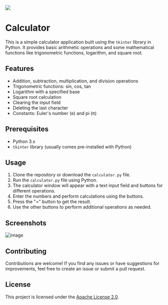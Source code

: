 [![](https://visitcount.itsvg.in/api?id=Gui_Scientific_calculater&icon=0&color=5)](https://visitcount.itsvg.in)
# Calculator

This is a simple calculator application built using the `tkinter` library in Python. It provides basic arithmetic operations and some mathematical functions like trigonometric functions, logarithm, and square root.

## Features

- Addition, subtraction, multiplication, and division operations
- Trigonometric functions: sin, cos, tan
- Logarithm with a specified base
- Square root calculation
- Clearing the input field
- Deleting the last character
- Constants: Euler's number (e) and pi (π)

## Prerequisites

- Python 3.x
- `tkinter` library (usually comes pre-installed with Python)

## Usage

1. Clone the repository or download the `calculator.py` file.
2. Run the `calculator.py` file using Python.
3. The calculator window will appear with a text input field and buttons for different operations.
4. Enter the numbers and perform calculations using the buttons.
5. Press the "=" button to get the result.
6. Use the other buttons to perform additional operations as needed.

## Screenshots
![image](https://github.com/Ni30shkumar/Gui_Scientific_calculator/assets/132122071/3d320eca-c0ea-4907-9026-ffeb60caf337)


## Contributing

Contributions are welcome! If you find any issues or have suggestions for improvements, feel free to create an issue or submit a pull request.

## License

This project is licensed under the [Apache License 2.0](LICENSE).
